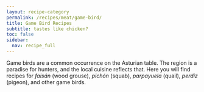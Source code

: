 ```yaml
---
layout: recipe-category
permalink: /recipes/meat/game-bird/
title: Game Bird Recipes
subtitle: tastes like chicken?
toc: false
sidebar:
  nav: recipe_full
---
```

Game birds are a common occurrence on the Asturian table. The region is a paradise for hunters, and the local cuisine reflects that. Here you will find recipes for *faisán* (wood grouse), *pichón* (squab), *parpayuela* (quail), *perdiz* (pigeon), and other game birds.